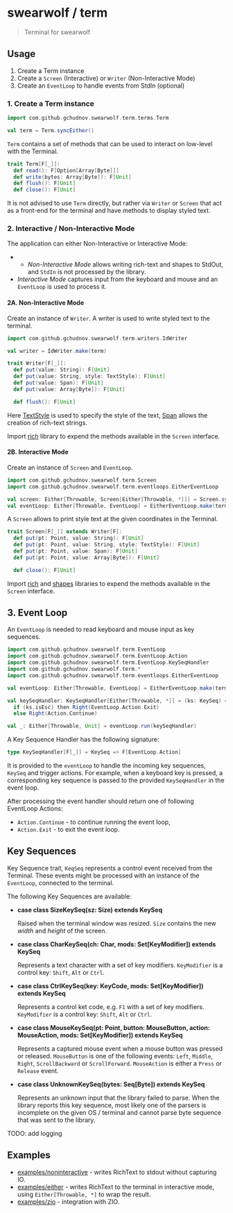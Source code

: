 # swearwolf / term

> Terminal for swearwolf

## Usage

1. Create a Term instance
2. Create a `Screen` (Interactive) or `Writer` (Non-Interactive Mode)
3. Create an `EventLoop` to handle events from StdIn (optional)

### 1. Create a Term instance

```scala
import com.github.gchudnov.swearwolf.term.terms.Term

val term = Term.syncEither()
```

`Term` contains a set of methods that can be used to interact on low-level with the Terminal.

```scala
trait Term[F[_]]:
  def read(): F[Option[Array[Byte]]]
  def write(bytes: Array[Byte]): F[Unit]
  def flush(): F[Unit]
  def close(): F[Unit]
```

It is not advised to use `Term` directly, but rather via `Writer` or `Screen` that act as a front-end for the terminal and have methods to display styled text.

### 2. Interactive / Non-Interactive Mode

The application can either Non-Interactive or Interactive Mode:
- - *Non-Interactive Mode* allows writing rich-text and shapes to StdOut, and `StdIn` is not processed by the library.
- *Interactive Mode* captures input from the keyboard and mouse and an `EventLoop` is used to process it.

#### 2A. Non-Interactive Mode

Create an instance of `Writer`. A writer is used to write styled text to the terminal.

```scala
import com.github.gchudnov.swearwolf.term.writers.IdWriter

val writer = IdWriter.make(term)
```

```scala
trait Writer[F[_]]:
  def put(value: String): F[Unit]
  def put(value: String, style: TextStyle): F[Unit]
  def put(value: Span): F[Unit]
  def put(value: Array[Byte]): F[Unit]

  def flush(): F[Unit]
```

Here [TextStyle](../util/README.md#TextStyle) is used to specify the style of the text, [Span](../util/README.md#Span) allows the creation of rich-text strings.

Import [rich](../rich) library to expend the methods available in the `Screen` interface.

#### 2B. Interactive Mode

Create an instance of `Screen` and `EventLoop`.

```scala
import com.github.gchudnov.swearwolf.term.Screen
import com.github.gchudnov.swearwolf.term.eventloops.EitherEventLoop

val screen: Either[Throwable, Screen[Either[Throwable, *]]] = Screen.syncEither(term)
val eventLoop: Either[Throwable, EventLoop] = EitherEventLoop.make(term)
```

A `Screen` allows to print style text at the given coordinates in the Terminal.

```scala
trait Screen[F[_]] extends Writer[F]:
  def put(pt: Point, value: String): F[Unit]
  def put(pt: Point, value: String, style: TextStyle): F[Unit]
  def put(pt: Point, value: Span): F[Unit]
  def put(pt: Point, value: Array[Byte]): F[Unit]

  def close(): F[Unit]
```

Import [rich](../rich) and [shapes](../shapes) libraries to expend the methods available in the `Screen` interface.

## 3. Event Loop

An `EventLoop` is needed to read keyboard and mouse input as key sequences.

```scala
import com.github.gchudnov.swearwolf.term.EventLoop
import com.github.gchudnov.swearwolf.term.EventLoop.Action
import com.github.gchudnov.swearwolf.term.EventLoop.KeySeqHandler
import com.github.gchudnov.swearwolf.term.*
import com.github.gchudnov.swearwolf.term.eventloops.EitherEventLoop

val eventLoop: Either[Throwable, EventLoop] = EitherEventLoop.make(term)

val keySeqHandler: KeySeqHandler[Either[Throwable, *]] = (ks: KeySeq) =>
  if (ks.isEsc) then Right(EventLoop.Action.Exit)
  else Right(Action.Continue)

val _: Either[Throwable, Unit] = eventLoop.run(keySeqHandler)
```

A Key Sequence Handler has the following signature:

```scala
type KeySeqHandler[F[_]] = KeySeq => F[EventLoop.Action]
```

It is provided to the `eventLoop` to handle the incoming key sequences, `KeySeq` and trigger actions.
For example, when a keyboard key is pressed, a corresponding key sequence is passed to the provided `KeySeqHandler` in the event loop.

After processing the event handler should return one of following EventLoop Actions:

- `Action.Continue` - to continue running the event loop,
- `Action.Exit` - to exit the event loop.

## Key Sequences

Key Sequence trait, `KeqSeq` represents a control event received from the Terminal.
These events might be processed with an instance of the `EventLoop`, connected to the terminal.

The following Key Sequences are available:

- **case class SizeKeySeq(sz: Size) extends KeySeq**

  Raised when the terminal window was resized. `Size` contains the new *width* and *height* of the screen.

- **case class CharKeySeq(ch: Char, mods: Set[KeyModifier]) extends KeySeq**

  Represents a text character with a set of key modifiers.
  `KeyModifier` is a control key: `Shift`, `Alt` or `Ctrl`.

- **case class CtrlKeySeq(key: KeyCode, mods: Set[KeyModifier]) extends KeySeq**

  Represents a control ket code, e.g. `F1` with a set of key modifiers.
  `KeyModifier` is a control key: `Shift`, `Alt` or `Ctrl`.

- **case class MouseKeySeq(pt: Point, button: MouseButton, action: MouseAction, mods: Set[KeyModifier]) extends KeySeq**

  Represents a captured mouse event when a mouse button was pressed or released.
  `MouseButton` is one of the following events: `Left`, `Middle`, `Right`, `ScrollBackward` or `ScrollForward`.
  `MouseAction` is either a `Press` or `Release` event.

- **case class UnknownKeySeq(bytes: Seq[Byte]) extends KeySeq**

  Represents an unknown input that the library failed to parse.
  When the library reports this key sequence, most likely one of the parsers is incomplete on the given OS / terminal and cannot parse byte sequence that was sent to the library.

TODO: add logging

## Examples

- [examples/noninteractive](../examples/noninteractive) - writes RichText to stdout without capturing IO.
- [examples/either](../examples/either) - writes RichText to the terminal in interactive mode, using `Either[Throwable, *]` to wrap the result.
- [examples/zio](../examples/ziox) - integration with ZIO.
